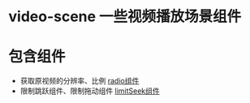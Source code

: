 # video-scene 一些视频播放场景组件

# 包含组件
- 获取原视频的分辨率、比例 [radio组件]('https://github.com/renoanzhou/video-scene/tree/main/packages/radio')
- 限制跳跃组件、限制拖动组件 [limitSeek组件]('https://github.com/renoanzhou/video-scene/tree/main/packages/limitSeek')